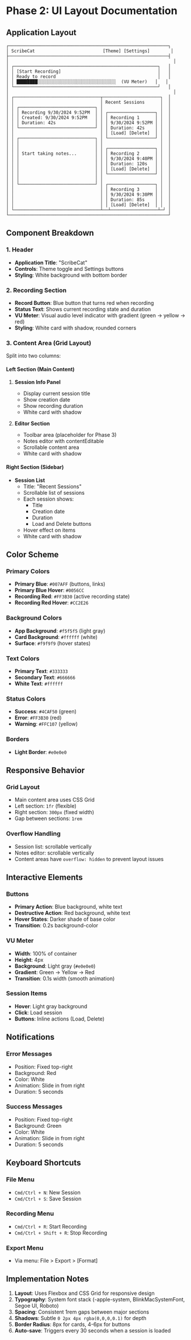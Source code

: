 # Phase 2: UI Layout Documentation

## Application Layout

```
┌─────────────────────────────────────────────────────────────┐
│ ScribeCat                          [Theme] [Settings]        │
├─────────────────────────────────────────────────────────────┤
│                                                               │
│ ┌───────────────────────────────────────────────────────┐   │
│ │ [Start Recording]                                     │   │
│ │ Ready to record                                       │   │
│ │ ████████░░░░░░░░░░░░░░░░░░░░░░░░░░░░░░  (VU Meter)   │   │
│ └───────────────────────────────────────────────────────┘   │
│                                                               │
│ ┌─────────────────────────────────┬──────────────────────┐  │
│ │                                 │ Recent Sessions      │  │
│ │ ┌─────────────────────────────┐ │                      │  │
│ │ │ Recording 9/30/2024 9:52PM  │ │ ┌──────────────────┐ │  │
│ │ │ Created: 9/30/2024 9:52PM   │ │ │ Recording 1      │ │  │
│ │ │ Duration: 42s               │ │ │ 9/30/2024 9:52PM │ │  │
│ │ └─────────────────────────────┘ │ │ Duration: 42s    │ │  │
│ │                                 │ │ [Load] [Delete]  │ │  │
│ │ ┌─────────────────────────────┐ │ └──────────────────┘ │  │
│ │ │                             │ │                      │  │
│ │ │                             │ │ ┌──────────────────┐ │  │
│ │ │ Start taking notes...       │ │ │ Recording 2      │ │  │
│ │ │                             │ │ │ 9/30/2024 9:40PM │ │  │
│ │ │                             │ │ │ Duration: 120s   │ │  │
│ │ │                             │ │ │ [Load] [Delete]  │ │  │
│ │ │                             │ │ └──────────────────┘ │  │
│ │ │                             │ │                      │  │
│ │ └─────────────────────────────┘ │ ┌──────────────────┐ │  │
│ │                                 │ │ Recording 3      │ │  │
│ │                                 │ │ 9/30/2024 9:30PM │ │  │
│ │                                 │ │ Duration: 85s    │ │  │
│ │                                 │ │ [Load] [Delete]  │ │  │
│ └─────────────────────────────────┴──┴──────────────────┴─┘ │
└─────────────────────────────────────────────────────────────┘
```

## Component Breakdown

### 1. Header
- **Application Title**: "ScribeCat"
- **Controls**: Theme toggle and Settings buttons
- **Styling**: White background with bottom border

### 2. Recording Section
- **Record Button**: Blue button that turns red when recording
- **Status Text**: Shows current recording state and duration
- **VU Meter**: Visual audio level indicator with gradient (green → yellow → red)
- **Styling**: White card with shadow, rounded corners

### 3. Content Area (Grid Layout)
Split into two columns:

#### Left Section (Main Content)
1. **Session Info Panel**
   - Display current session title
   - Show creation date
   - Show recording duration
   - White card with shadow

2. **Editor Section**
   - Toolbar area (placeholder for Phase 3)
   - Notes editor with contentEditable
   - Scrollable content area
   - White card with shadow

#### Right Section (Sidebar)
- **Session List**
  - Title: "Recent Sessions"
  - Scrollable list of sessions
  - Each session shows:
    - Title
    - Creation date
    - Duration
    - Load and Delete buttons
  - Hover effect on items
  - White card with shadow

## Color Scheme

### Primary Colors
- **Primary Blue**: `#007AFF` (buttons, links)
- **Primary Blue Hover**: `#0056CC`
- **Recording Red**: `#FF3B30` (active recording state)
- **Recording Red Hover**: `#CC2E26`

### Background Colors
- **App Background**: `#f5f5f5` (light gray)
- **Card Background**: `#ffffff` (white)
- **Surface**: `#f9f9f9` (hover states)

### Text Colors
- **Primary Text**: `#333333`
- **Secondary Text**: `#666666`
- **White Text**: `#ffffff`

### Status Colors
- **Success**: `#4CAF50` (green)
- **Error**: `#FF3B30` (red)
- **Warning**: `#FFC107` (yellow)

### Borders
- **Light Border**: `#e0e0e0`

## Responsive Behavior

### Grid Layout
- Main content area uses CSS Grid
- Left section: `1fr` (flexible)
- Right section: `300px` (fixed width)
- Gap between sections: `1rem`

### Overflow Handling
- Session list: scrollable vertically
- Notes editor: scrollable vertically
- Content areas have `overflow: hidden` to prevent layout issues

## Interactive Elements

### Buttons
- **Primary Action**: Blue background, white text
- **Destructive Action**: Red background, white text
- **Hover States**: Darker shade of base color
- **Transition**: 0.2s background-color

### VU Meter
- **Width**: 100% of container
- **Height**: 4px
- **Background**: Light gray (`#e0e0e0`)
- **Gradient**: Green → Yellow → Red
- **Transition**: 0.1s width (smooth animation)

### Session Items
- **Hover**: Light gray background
- **Click**: Load session
- **Buttons**: Inline actions (Load, Delete)

## Notifications

### Error Messages
- Position: Fixed top-right
- Background: Red
- Color: White
- Animation: Slide in from right
- Duration: 5 seconds

### Success Messages
- Position: Fixed top-right
- Background: Green
- Color: White
- Animation: Slide in from right
- Duration: 5 seconds

## Keyboard Shortcuts

### File Menu
- `Cmd/Ctrl + N`: New Session
- `Cmd/Ctrl + S`: Save Session

### Recording Menu
- `Cmd/Ctrl + R`: Start Recording
- `Cmd/Ctrl + Shift + R`: Stop Recording

### Export Menu
- Via menu: File > Export > [Format]

## Implementation Notes

1. **Layout**: Uses Flexbox and CSS Grid for responsive design
2. **Typography**: System font stack (-apple-system, BlinkMacSystemFont, Segoe UI, Roboto)
3. **Spacing**: Consistent 1rem gaps between major sections
4. **Shadows**: Subtle `0 2px 4px rgba(0,0,0,0.1)` for depth
5. **Border Radius**: 8px for cards, 4-6px for buttons
6. **Auto-save**: Triggers every 30 seconds when a session is loaded
